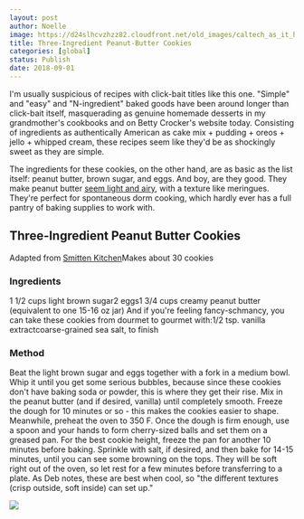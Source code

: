 ```yaml
---
layout: post
author: Noelle
image: https://d24slhcvzhzz82.cloudfront.net/old_images/caltech_as_it_happens/6a0105349b8251970b022ad3643035200c.jpg
title: Three-Ingredient Peanut-Butter Cookies
categories: [global]
status: Publish
date: 2018-09-01
---
```


I'm usually suspicious of recipes with click-bait titles like this one. "Simple" and "easy" and "N-ingredient" baked goods have been around longer than click-bait itself, masquerading as genuine homemade desserts in my grandmother's cookbooks and on Betty Crocker's website today. Consisting of ingredients as authentically American as cake mix + pudding + oreos + jello + whipped cream, these recipes seem like they'd be as shockingly sweet as they are simple.

The ingredients for these cookies, on the other hand, are as basic as the list itself: peanut butter, brown sugar, and eggs. And boy, are they good. They make peanut butter [seem light and airy](https://caltech.typepad.com/caltech_as_it_happens/2018/04/dourmet-dishes-pumpkin-peanut-butter.html), with a texture like meringues. They're perfect for spontaneous dorm cooking, which hardly ever has a full pantry of baking supplies to work with.

## **Three-Ingredient Peanut Butter Cookies**
Adapted from [Smitten Kitchen](https://smittenkitchen.com/2015/10/salted-peanut-butter-cookies/)Makes about 30 cookies
### **Ingredients**
1 1/2 cups light brown sugar2 eggs1 3/4 cups creamy peanut butter (equivalent to one 15-16 oz jar)
And if you're feeling fancy-schmancy, you can take these cookies from dourmet to gourmet with:1/2 tsp. vanilla extractcoarse-grained sea salt, to finish
### **Method**
Beat the light brown sugar and eggs together with a fork in a medium bowl. Whip it until you get some serious bubbles, because since these cookies don't have baking soda or powder, this is where they get their rise. Mix in the peanut butter (and if desired, vanilla) until completely smooth. Freeze the dough for 10 minutes or so - this makes the cookies easier to shape. Meanwhile, preheat the oven to 350 F. Once the dough is firm enough, use a spoon and your hands to form cherry-sized balls and set them on a greased pan. For the best cookie height, freeze the pan for another 10 minutes before baking. Sprinkle with salt, if desired, and then bake for 14-15 minutes, until you can see some browning on the tops. They will be soft right out of the oven, so let rest for a few minutes before transferring to a plate. As Deb notes, these are best when cool, so "the different textures (crisp outside, soft inside) can set up."


![](https://d24slhcvzhzz82.cloudfront.net/old_images/6a0105349b8251970b022ad3643039200c-500wi.jpg)
